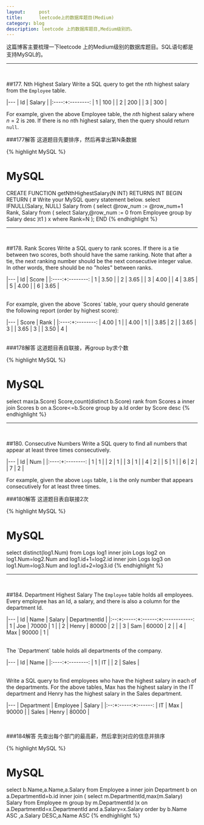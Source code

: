 ```yaml
---
layout:     post
title:      leetcode上的数据库题目(Medium)
category: blog
description: leetcode 上的数据库题目,Medium级别的。
---
```


这篇博客主要梳理一下leetcode 上的Medium级别的数据库题目。SQL语句都是支持MySQL的。
***
<br />

##177. Nth Highest Salary
Write a SQL query to get the nth highest salary from the `Employee` table.  

|---
| Id | Salary |
|:----:+:--------:
| 1  | 100    |
| 2  | 200    |
| 3  | 300    |
 
For example, given the above Employee table, the *nth* highest salary where *n* = 2 is `200`. If there is no nth highest salary, then the query should return `null`.



###177解答
这道题目先要排序，然后再拿出第N条数据

{% highlight MySQL  %}
#  MySQL 
CREATE FUNCTION getNthHighestSalary(N INT) RETURNS INT
BEGIN
  RETURN (
      # Write your MySQL query statement below.
    select IFNULL(Salary, NULL) Salary 
	from ( 
		select @row_num := @row_num+1 Rank, Salary
		from ( 
			select Salary,@row_num := 0  from Employee group by Salary desc 
		)t1
	) x  where Rank=N
  );
END
{% endhighlight %}

***
<br />

##178. Rank Scores
Write a SQL query to rank scores. If there is a tie between two scores, both should have the same ranking. Note that after a tie, the next ranking number should be the next consecutive integer value. In other words, there should be no "holes" between ranks. 

|---
| Id | Score |
|:----:+:--------:
| 1  | 3.50  |
| 2  | 3.65  |
| 3  | 4.00  |
| 4  | 3.85  |
| 5  | 4.00  |
| 6  | 3.65  | 
 
 <br />
For example, given the above `Scores` table, your query should generate the following report (order by highest score):

|---
| Score | Rank |
|:----:+:--------:
| 4.00  | 1    |
| 4.00  | 1    |
| 3.85  | 2    |
| 3.65  | 3    |
| 3.65  | 3    |
| 3.50  | 4    |

<br />
###178解答
这道题目表自联接，再group by求个数

{% highlight MySQL  %}
#  MySQL 
select  max(a.Score) Score,count(distinct b.Score) rank from Scores a
inner join Scores b
on a.Score<=b.Score
group by a.Id 
order by  Score desc 
{% endhighlight %}

***
<br />

##180. Consecutive Numbers
Write a SQL query to find all numbers that appear at least three times consecutively. 

|---
| Id | Num |
|:----:+:--------:
| 1  |  1  |
| 2  |  1  |
| 3  |  1  |
| 4  |  2  |
| 5  |  1  |
| 6  |  2  |
| 7  |  2  | 

For example, given the above `Logs` table, `1` is the only number that appears consecutively for at least three times.


###180解答
这道题目表自联接2次 

{% highlight MySQL  %}
#  MySQL 
select distinct(log1.Num) from Logs log1 
inner join Logs log2 on log1.Num=log2.Num and log1.id+1=log2.id
inner join Logs log3 on log1.Num=log3.Num and log1.id+2=log3.id
{% endhighlight %}
***
<br />

##184. Department Highest Salary
The `Employee` table holds all employees. Every employee has an Id, a salary, and there is also a column for the department Id.

|---
| Id | Name  | Salary | DepartmentId |
|:--:+:-----:+:------:+:------------:
| 1  | Joe   | 70000  | 1            |
| 2  | Henry | 80000  | 2            |
| 3  | Sam   | 60000  | 2            |
| 4  | Max   | 90000  | 1            |

 <br/>
The `Department` table holds all departments of the company.

|---
| Id | Name     |
|:----:+:--------:
| 1  | IT       |
| 2  | Sales    |

<br/>
 Write a SQL query to find employees who have the highest salary in each of the departments. For the above tables, Max has the highest salary in the IT department and Henry has the highest salary in the Sales department.

|---
| Department | Employee | Salary |
|:--:+:-----:+:------:
| IT         | Max      | 90000  |
| Sales      | Henry    | 80000  |

 <br/>

###184解答
先查出每个部门的最高薪，然后拿到对应的信息并排序

{% highlight MySQL  %}
#  MySQL 
select b.Name,a.Name,a.Salary from  Employee a
inner join  Department b on a.DepartmentId=b.id 
inner join 
(
	select  m.DepartmentId,max(m.Salary) Salary 
	from Employee m
	group by m.DepartmentId
)x 
on a.DepartmentId=x.DepartmentId and a.Salary=x.Salary
order by b.Name ASC ,a.Salary DESC,a.Name ASC
{% endhighlight %}


